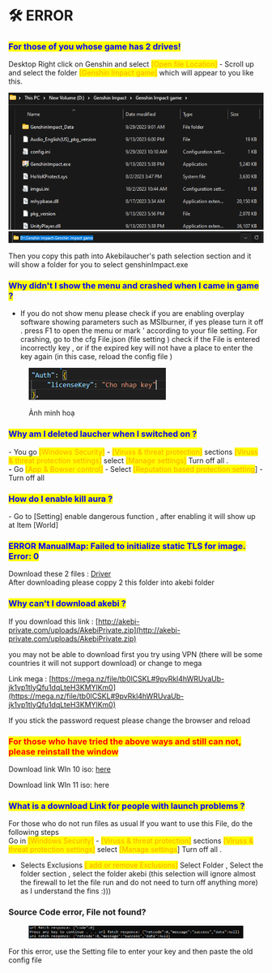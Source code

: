 # 🛠 ERROR

### <mark style="color:blue;">For those of you whose game has 2 drives!</mark>

Desktop Right click on Genshin and select <mark style="color:orange;">\[Open file Location]</mark> - Scroll up and select the folder <mark style="color:orange;">\[Genshin Impact game]</mark> which will appear to you like this.

![](<../.gitbook/assets/image (3) (1).png>)![](<../.gitbook/assets/image (21).png>)

Then you copy this path into Akebilaucher's path selection section and it will show a folder for you to select genshinImpact.exe

### <mark style="color:blue;">Why didn't I show the menu and crashed when I came in game ?</mark>

* If you do not show menu please check if you are enabling overplay software showing parameters such as MSIburner, if yes please turn it off . press F1 to open the menu or mark ' according to your file setting. For crashing, go to the cfg File.json (file setting ) check if the File is entered incorrectly key , or if the expired key will not have a place to enter the key again (in this case, reload the config file )

<figure><img src="../.gitbook/assets/Screenshot 2023-10-03 135107.png" alt=""><figcaption><p>Ảnh minh hoạ</p></figcaption></figure>

### <mark style="color:blue;">Why am I deleted laucher when I switched on ?</mark>

\- You go <mark style="color:orange;">\[Windows Security]</mark> - <mark style="color:orange;">\[Viruss & threat protection]</mark> sections <mark style="color:orange;">\[Viruss & threat protection settings]</mark> select <mark style="color:orange;">\[Manage settings]</mark> Turn off all .\
**-** Go <mark style="color:orange;">\[App & Bowser control]</mark> - Select <mark style="color:orange;">\[Reputation based protection setting</mark>] - Turn off all

### <mark style="color:blue;">How do I enable kill aura ?</mark>

\- Go to \[Setting] enable dangerous function , after enabling it will show up at Item \[World]

### <mark style="color:blue;">ERROR ManualMap: Failed to initialize static TLS for image. Error: 0</mark>

Download these 2 files : [Driver](https://drive.google.com/drive/folders/1LkP66KHFBcu3IVi6AxCdj7JU5Vrx4H7n?usp=sharing)\
After downloading please coppy 2 this folder into akebi folder

### <mark style="color:blue;">Why can't I download akebi ?</mark>

If you download this link : [http://akebi-private.com/uploads/AkebiPrivate.zip](http://akebi-private.com/uploads/AkebiPrivate.zip)

you may not be able to download first you try using VPN (there will be some countries it will not support download) or change to mega

Link mega : [https://mega.nz/file/tb0lCSKL#9pvRkl4hWRUvaUb-jk1vp1tIyQfu1dqLteH3KMYlKm0](https://mega.nz/file/tb0lCSKL#9pvRkl4hWRUvaUb-jk1vp1tIyQfu1dqLteH3KMYlKm0)

If you stick the password request please change the browser and reload

### <mark style="color:red;">For those who have tried the above ways and still can not, please reinstall the window</mark>

Download link WIn 10 iso: [here](https://support.microsoft.com/en-us/windows/create-an-iso-file-for-windows-10-38547366-1dcb-7afd-1726-9eb222d72705)&#x20;

Download link WIn 11 iso: here

### <mark style="color:blue;">What is a download Link for people with launch problems ?</mark>

For those who do not run files as usual If you want to use this File, do the following steps\
Go in <mark style="color:orange;">\[Windows Security]</mark> - <mark style="color:orange;">\[Viruss & threat protection]</mark> sections <mark style="color:orange;">\[Viruss & threat protection settings]</mark> select <mark style="color:orange;">\[Manage settings</mark>] Turn off all .

* Selects Exclusions <mark style="color:orange;">\[ add or remove Exclusions]</mark> Select Folder , Select the folder section , select the folder akebi (this selection will ignore almost the firewall to let the file run and do not need to turn off anything more) as I understand the fins :)))

### Source Code error, File not found?

<figure><img src="../.gitbook/assets/image (26).png" alt=""><figcaption></figcaption></figure>

For this error, use the Setting file to enter your key and then paste the old config file

